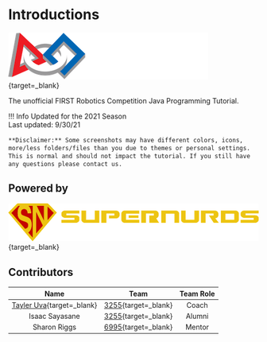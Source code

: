 # Introductions

[![FIRST](assets/images/logos/first.png)](https://www.firstinspires.org/robotics/frc/){target=_blank}

The unofficial FIRST Robotics Competition Java Programming Tutorial.

!!! Info
	Updated for the 2021 Season  
	Last updated: 9/30/21

	**Disclaimer:** Some screenshots may have different colors, icons, more/less folders/files than you due to themes or personal settings. This is normal and should not impact the tutorial. If you still have any questions please contact us.

## Powered by

[![sn_banner](assets/images/logos/sn_banner.png)](https://SuperNURDs.com/){target=_blank}

## Contributors

|                       Name                       |                      Team                      | Team Role |
| :----------------------------------------------: | :--------------------------------------------: | :-------: |
| [Tayler Uva](https://Tayler.Tech){target=_blank} | [3255](https://SuperNURDs.com/){target=_blank} |   Coach   |
|                  Isaac Sayasane                  | [3255](https://SuperNURDs.com/){target=_blank} |  Alumni   |
|                   Sharon Riggs                   |   [6995](https://frc6995.org){target=_blank}   |  Mentor   |
